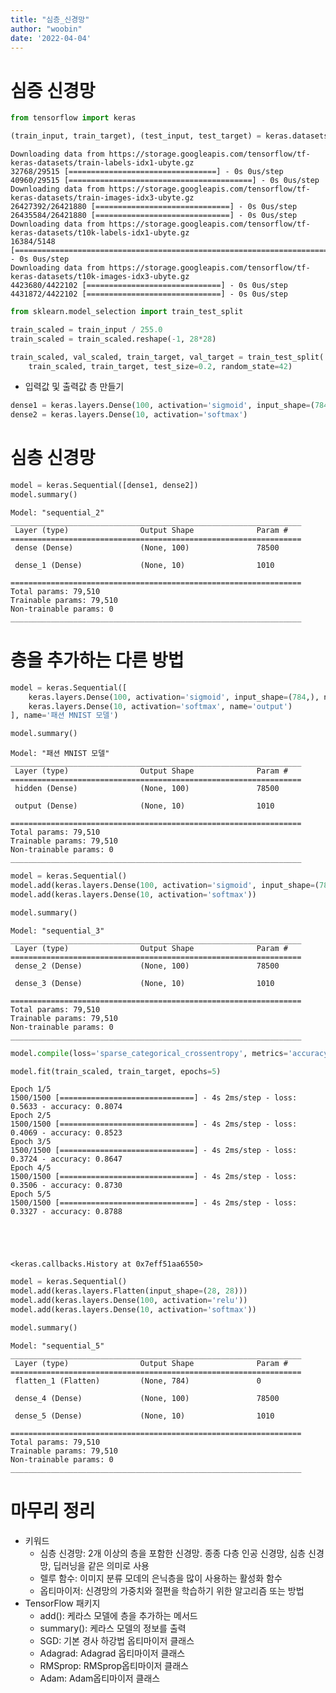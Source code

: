 ```yaml
---
title: "심층_신경망"
author: "woobin"
date: '2022-04-04'
---
```


# 심증 신경망


```python
from tensorflow import keras

(train_input, train_target), (test_input, test_target) = keras.datasets.fashion_mnist.load_data()
```

    Downloading data from https://storage.googleapis.com/tensorflow/tf-keras-datasets/train-labels-idx1-ubyte.gz
    32768/29515 [=================================] - 0s 0us/step
    40960/29515 [=========================================] - 0s 0us/step
    Downloading data from https://storage.googleapis.com/tensorflow/tf-keras-datasets/train-images-idx3-ubyte.gz
    26427392/26421880 [==============================] - 0s 0us/step
    26435584/26421880 [==============================] - 0s 0us/step
    Downloading data from https://storage.googleapis.com/tensorflow/tf-keras-datasets/t10k-labels-idx1-ubyte.gz
    16384/5148 [===============================================================================================] - 0s 0us/step
    Downloading data from https://storage.googleapis.com/tensorflow/tf-keras-datasets/t10k-images-idx3-ubyte.gz
    4423680/4422102 [==============================] - 0s 0us/step
    4431872/4422102 [==============================] - 0s 0us/step
    


```python
from sklearn.model_selection import train_test_split

train_scaled = train_input / 255.0
train_scaled = train_scaled.reshape(-1, 28*28)

train_scaled, val_scaled, train_target, val_target = train_test_split(
    train_scaled, train_target, test_size=0.2, random_state=42)
```

- 입력값 및 출력값 층 만들기


```python
dense1 = keras.layers.Dense(100, activation='sigmoid', input_shape=(784,))
dense2 = keras.layers.Dense(10, activation='softmax')
```

# 심층 신경망


```python
model = keras.Sequential([dense1, dense2])
model.summary()
```

    Model: "sequential_2"
    _________________________________________________________________
     Layer (type)                Output Shape              Param #   
    =================================================================
     dense (Dense)               (None, 100)               78500     
                                                                     
     dense_1 (Dense)             (None, 10)                1010      
                                                                     
    =================================================================
    Total params: 79,510
    Trainable params: 79,510
    Non-trainable params: 0
    _________________________________________________________________
    

# 층을 추가하는 다른 방법


```python
model = keras.Sequential([
    keras.layers.Dense(100, activation='sigmoid', input_shape=(784,), name='hidden'),
    keras.layers.Dense(10, activation='softmax', name='output')
], name='패션 MNIST 모델')
```


```python
model.summary()
```

    Model: "패션 MNIST 모델"
    _________________________________________________________________
     Layer (type)                Output Shape              Param #   
    =================================================================
     hidden (Dense)              (None, 100)               78500     
                                                                     
     output (Dense)              (None, 10)                1010      
                                                                     
    =================================================================
    Total params: 79,510
    Trainable params: 79,510
    Non-trainable params: 0
    _________________________________________________________________
    


```python
model = keras.Sequential()
model.add(keras.layers.Dense(100, activation='sigmoid', input_shape=(784,)))
model.add(keras.layers.Dense(10, activation='softmax'))
```


```python
model.summary()
```

    Model: "sequential_3"
    _________________________________________________________________
     Layer (type)                Output Shape              Param #   
    =================================================================
     dense_2 (Dense)             (None, 100)               78500     
                                                                     
     dense_3 (Dense)             (None, 10)                1010      
                                                                     
    =================================================================
    Total params: 79,510
    Trainable params: 79,510
    Non-trainable params: 0
    _________________________________________________________________
    


```python
model.compile(loss='sparse_categorical_crossentropy', metrics='accuracy')

model.fit(train_scaled, train_target, epochs=5)
```

    Epoch 1/5
    1500/1500 [==============================] - 4s 2ms/step - loss: 0.5633 - accuracy: 0.8074
    Epoch 2/5
    1500/1500 [==============================] - 4s 2ms/step - loss: 0.4069 - accuracy: 0.8523
    Epoch 3/5
    1500/1500 [==============================] - 4s 2ms/step - loss: 0.3724 - accuracy: 0.8647
    Epoch 4/5
    1500/1500 [==============================] - 4s 2ms/step - loss: 0.3506 - accuracy: 0.8730
    Epoch 5/5
    1500/1500 [==============================] - 4s 2ms/step - loss: 0.3327 - accuracy: 0.8788
    




    <keras.callbacks.History at 0x7eff51aa6550>




```python
model = keras.Sequential()
model.add(keras.layers.Flatten(input_shape=(28, 28)))
model.add(keras.layers.Dense(100, activation='relu'))
model.add(keras.layers.Dense(10, activation='softmax'))
```


```python
model.summary()
```

    Model: "sequential_5"
    _________________________________________________________________
     Layer (type)                Output Shape              Param #   
    =================================================================
     flatten_1 (Flatten)         (None, 784)               0         
                                                                     
     dense_4 (Dense)             (None, 100)               78500     
                                                                     
     dense_5 (Dense)             (None, 10)                1010      
                                                                     
    =================================================================
    Total params: 79,510
    Trainable params: 79,510
    Non-trainable params: 0
    _________________________________________________________________
    

# 마무리 정리
- 키워드
  - 심층 신경망: 2개 이상의 층을 포함한 신경망. 종종 다층 인공 신경망, 심층 신경망, 딥러닝을 같은 의미로 사용
  - 렐루 함수: 이미지 분류 모데의 은닉층을 많이 사용하는 활성화 함수
  - 옵티마이저: 신경망의 가중치와 절편을 학습하기 위한 알고리즘 또는 방법
- TensorFlow 패키지
  - add(): 케라스 모델에 층을 추가하는 메서드
  - summary(): 케라스 모델의 정보를 출력
  - SGD: 기본 경사 하강법 옵티마이저 클래스
  - Adagrad: Adagrad 옵티마이저 클래스
  - RMSprop: RMSprop옵티마이저 클래스
  - Adam: Adam옵티마이저 클래스
